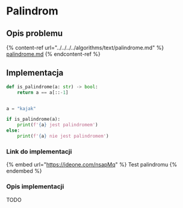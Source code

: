 # Palindrom

## Opis problemu

{% content-ref url="../../../../algorithms/text/palindrome.md" %}
[palindrome.md](../../../../algorithms/text/palindrome.md)
{% endcontent-ref %}

## Implementacja

```python
def is_palindrome(a: str) -> bool:
    return a == a[::-1]


a = "kajak"

if is_palindrome(a):
    print(f'{a} jest palindromem')
else:
    print(f'{a} nie jest palindromem')
```

### Link do implementacji

{% embed url="https://ideone.com/nsapMq" %}
Test palindromu
{% endembed %}

### Opis implementacji

TODO

